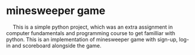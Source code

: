 # minesweeper game
&emsp; This is a simple python project, which was an extra assignment in computer fundamentals and programming course to get familliar with python. This is an implementation of minesweeper game with sign-up, log-in and scoreboard alongside the game.

